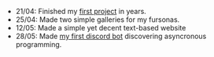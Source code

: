 - 21/04: Finished my [first project](https://github.com/onetrickwolfy/reddit-twitter-bot) in years. 
- 25/04: Made two simple galleries for my fursonas.
- 12/05: Made a simple yet decent text-based website
- 28/05: Made [my first discord bot](https://github.com/onetrickwolfy/discord-quote-bot) discovering asyncronous programming. 
